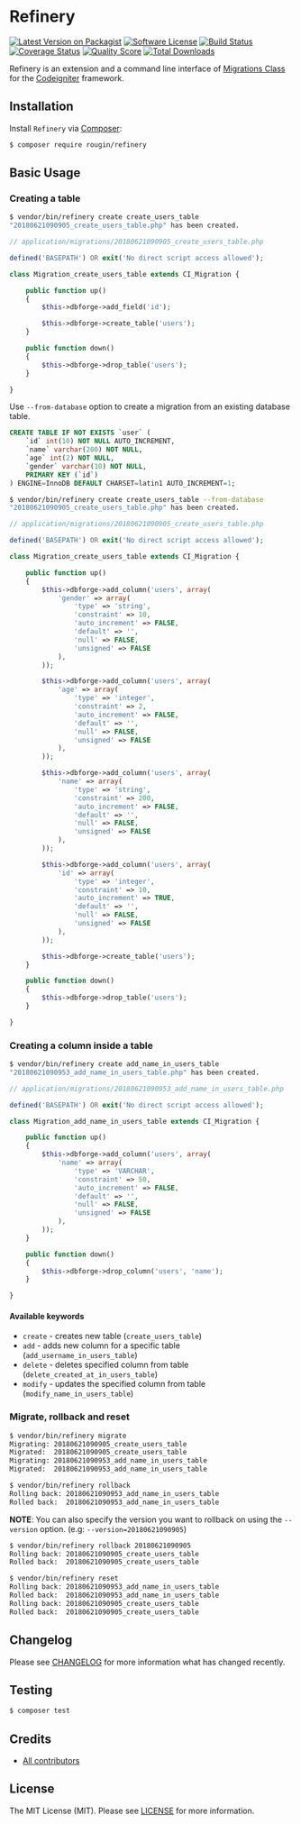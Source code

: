 # Refinery

[![Latest Version on Packagist][ico-version]][link-packagist]
[![Software License][ico-license]][link-license]
[![Build Status][ico-travis]][link-travis]
[![Coverage Status][ico-scrutinizer]][link-scrutinizer]
[![Quality Score][ico-code-quality]][link-code-quality]
[![Total Downloads][ico-downloads]][link-downloads]

Refinery is an extension and a command line interface of [Migrations Class](https://www.codeigniter.com/user_guide/libraries/migration.html) for the [Codeigniter](https://codeigniter.com/) framework.

## Installation

Install `Refinery` via [Composer](https://getcomposer.org/):

``` bash
$ composer require rougin/refinery
```

## Basic Usage

### Creating a table

``` bash
$ vendor/bin/refinery create create_users_table
"20180621090905_create_users_table.php" has been created.
```

``` php
// application/migrations/20180621090905_create_users_table.php

defined('BASEPATH') OR exit('No direct script access allowed');

class Migration_create_users_table extends CI_Migration {

    public function up()
    {
        $this->dbforge->add_field('id');

        $this->dbforge->create_table('users');
    }

    public function down()
    {
        $this->dbforge->drop_table('users');
    }

}
```

Use `--from-database` option to create a migration from an existing database table.

``` sql
CREATE TABLE IF NOT EXISTS `user` (
    `id` int(10) NOT NULL AUTO_INCREMENT,
    `name` varchar(200) NOT NULL,
    `age` int(2) NOT NULL,
    `gender` varchar(10) NOT NULL,
    PRIMARY KEY (`id`)
) ENGINE=InnoDB DEFAULT CHARSET=latin1 AUTO_INCREMENT=1;
```

``` bash
$ vendor/bin/refinery create create_users_table --from-database
"20180621090905_create_users_table.php" has been created.
```

``` php
// application/migrations/20180621090905_create_users_table.php

defined('BASEPATH') OR exit('No direct script access allowed');

class Migration_create_users_table extends CI_Migration {

    public function up()
    {
        $this->dbforge->add_column('users', array(
            'gender' => array(
                'type' => 'string',
                'constraint' => 10,
                'auto_increment' => FALSE,
                'default' => '',
                'null' => FALSE,
                'unsigned' => FALSE
            ),
        ));

        $this->dbforge->add_column('users', array(
            'age' => array(
                'type' => 'integer',
                'constraint' => 2,
                'auto_increment' => FALSE,
                'default' => '',
                'null' => FALSE,
                'unsigned' => FALSE
            ),
        ));

        $this->dbforge->add_column('users', array(
            'name' => array(
                'type' => 'string',
                'constraint' => 200,
                'auto_increment' => FALSE,
                'default' => '',
                'null' => FALSE,
                'unsigned' => FALSE
            ),
        ));

        $this->dbforge->add_column('users', array(
            'id' => array(
                'type' => 'integer',
                'constraint' => 10,
                'auto_increment' => TRUE,
                'default' => '',
                'null' => FALSE,
                'unsigned' => FALSE
            ),
        ));

        $this->dbforge->create_table('users');
    }

    public function down()
    {
        $this->dbforge->drop_table('users');
    }

}
```

### Creating a column inside a table

```bash
$ vendor/bin/refinery create add_name_in_users_table
"20180621090953_add_name_in_users_table.php" has been created.
```

``` php
// application/migrations/20180621090953_add_name_in_users_table.php

defined('BASEPATH') OR exit('No direct script access allowed');

class Migration_add_name_in_users_table extends CI_Migration {

    public function up()
    {
        $this->dbforge->add_column('users', array(
            'name' => array(
                'type' => 'VARCHAR',
                'constraint' => 50,
                'auto_increment' => FALSE,
                'default' => '',
                'null' => FALSE,
                'unsigned' => FALSE
            ),
        ));
    }

    public function down()
    {
        $this->dbforge->drop_column('users', 'name');
    }

}
```

#### Available keywords

* `create` - creates new table (`create_users_table`)
* `add` - adds new column for a specific table (`add_username_in_users_table`)
* `delete` - deletes specified column from table (`delete_created_at_in_users_table`)
* `modify` - updates the specified column from table (`modify_name_in_users_table`)

### Migrate, rollback and reset

```bash
$ vendor/bin/refinery migrate
Migrating: 20180621090905_create_users_table
Migrated:  20180621090905_create_users_table
Migrating: 20180621090953_add_name_in_users_table
Migrated:  20180621090953_add_name_in_users_table
```

```bash
$ vendor/bin/refinery rollback
Rolling back: 20180621090953_add_name_in_users_table
Rolled back:  20180621090953_add_name_in_users_table
```

**NOTE**: You can also specify the version you want to rollback on using the `--version` option. (e.g: `--version=20180621090905`)

```bash
$ vendor/bin/refinery rollback 20180621090905
Rolling back: 20180621090905_create_users_table
Rolled back:  20180621090905_create_users_table
```

```bash
$ vendor/bin/refinery reset
Rolling back: 20180621090953_add_name_in_users_table
Rolled back:  20180621090953_add_name_in_users_table
Rolling back: 20180621090905_create_users_table
Rolled back:  20180621090905_create_users_table
```

## Changelog

Please see [CHANGELOG][link-changelog] for more information what has changed recently.

## Testing

``` bash
$ composer test
```

## Credits

- [All contributors][link-contributors]

## License

The MIT License (MIT). Please see [LICENSE][link-license] for more information.

[ico-code-quality]: https://img.shields.io/scrutinizer/g/rougin/refinery.svg?style=flat-square
[ico-downloads]: https://img.shields.io/packagist/dt/rougin/refinery.svg?style=flat-square
[ico-license]: https://img.shields.io/badge/license-MIT-brightgreen.svg?style=flat-square
[ico-scrutinizer]: https://img.shields.io/scrutinizer/coverage/g/rougin/refinery.svg?style=flat-square
[ico-travis]: https://img.shields.io/travis/rougin/refinery/master.svg?style=flat-square
[ico-version]: https://img.shields.io/packagist/v/rougin/refinery.svg?style=flat-square

[link-changelog]: https://github.com/rougin/refinery/blob/master/CHANGELOG.md
[link-code-quality]: https://scrutinizer-ci.com/g/rougin/refinery
[link-contributors]: https://github.com/rougin/refinery/contributors
[link-downloads]: https://packagist.org/packages/rougin/refinery
[link-license]: https://github.com/rougin/refinery/blob/master/LICENSE.md
[link-packagist]: https://packagist.org/packages/rougin/refinery
[link-scrutinizer]: https://scrutinizer-ci.com/g/rougin/refinery/code-structure
[link-travis]: https://travis-ci.org/rougin/refinery